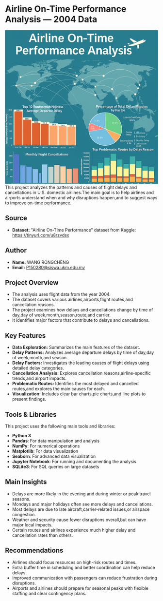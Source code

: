 # Airline On-Time Performance Analysis — 2004 Data
![](readme_cover_image.png)
This project analyzes the patterns and causes of flight delays and cancellations in U.S. domestic airlines.The main goal is to help airlines and airports understand when and why disruptions happen,and to suggest ways to improve on-time performance.

## Source

- **Dataset:** "Airline On-Time Performance" dataset from Kaggle: https://tinyurl.com/u8rzvdsx

## Author

- **Name:** WANG RONGCHENG  
- **Email:** P150280@siswa.ukm.edu.my

## Project Overview

- The analysis uses flight data from the year 2004.
- The dataset covers various airlines,airports,flight routes,and cancellation reasons.
- The project examines how delays and cancellations change by time of day,day of week,month,season,route,and carrier.
- It identifies major factors that contribute to delays and cancellations.

## Key Features

- **Data Exploration:** Summarizes the main features of the dataset.
- **Delay Patterns:** Analyzes average departure delays by time of day,day of week,month,and season.
- **Delay Factors:** Investigates the leading causes of flight delays using detailed delay categories.
- **Cancellation Analysis:** Explores cancellation reasons,airline-specific trends,and airport impacts.
- **Problematic Routes:** Identifies the most delayed and cancelled routes,and explores the main causes for each.
- **Visualization:** Includes clear bar charts,pie charts,and line plots to present findings.

## Tools & Libraries

This project uses the following main tools and libraries:

- **Python 3**
- **Pandas**: For data manipulation and analysis
- **NumPy**: For numerical operations
- **Matplotlib**: For data visualization
- **Seaborn**: For advanced data visualization
- **Jupyter Notebook**: For running and documenting the analysis
- **SQLite3**: For SQL queries on large datasets

## Main Insights

- Delays are more likely in the evening and during winter or peak travel seasons.
- Mondays and major holidays often see more delays and cancellations.
- Most delays are due to late aircraft,carrier-related issues,or airspace congestion.
- Weather and security cause fewer disruptions overall,but can have major local impacts.
- Certain routes and airlines experience much higher delay and cancellation rates than others.

## Recommendations

- Airlines should focus resources on high-risk routes and times.
- Extra buffer time in scheduling and better coordination can help reduce delays.
- Improved communication with passengers can reduce frustration during disruptions.
- Airports and airlines should prepare for seasonal peaks with flexible staffing and clear contingency plans.



